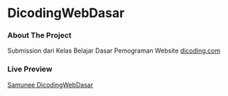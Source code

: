 # DicodingWebDasar
 
### About The Project
Submission dari Kelas Belajar Dasar Pemograman Website [dicoding.com](https://dicoding.com/)

### Live Preview
[Samunee DicodingWebDasar](samunee-dicoding-web-dasar.vercel.app)
